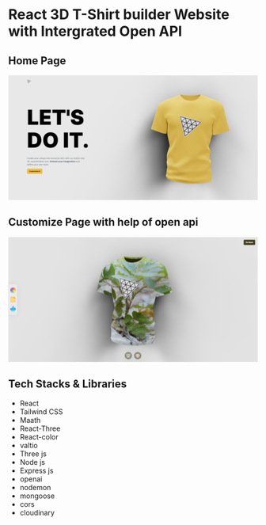 # React 3D T-Shirt builder Website with Intergrated Open API

## Home Page
![Home Page](./img/website-1.png)

## Customize Page with help of open api
![Home Page](./img/Website-2.png)

## Tech Stacks & Libraries
- React
- Tailwind CSS
- Maath
- React-Three
- React-color
- valtio
- Three js
- Node js
- Express js
- openai
- nodemon
- mongoose
- cors
- cloudinary

